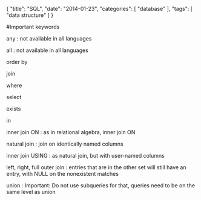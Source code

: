 {
  "title": "SQL",
  "date": "2014-01-23",
  "categories": [
   "database" 
  ],
  "tags": [
    "data structure"
  ]
}


#Important keywords

any
: not available in all languages

all
: not available in all languages

order by

join

where

select

exists

in

inner join ON
: as in relational algebra, inner join ON

natural join
: join on identically named columns

inner join USING
: as natural join, but with user-named columns

left, right, full outer join
: entries that are in the other set will still have an entry, with NULL on the nonexistent matches

union
: Important: Do not use subqueries for that, queries need to be on the same level as union